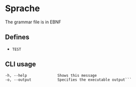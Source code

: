 # Sprache
The grammar file is in EBNF

## Defines
* `TEST`

## CLI usage
```sprache <file> [<options>]
-h, --help			    Shows this message
-o, --output			Specifies the executable output```
